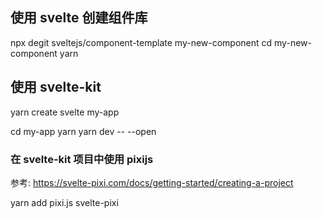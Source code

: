 ## 使用 svelte 创建组件库

npx degit sveltejs/component-template my-new-component
cd my-new-component
yarn

## 使用 svelte-kit

<!-- npm create svelte@latest my-app -->
yarn create svelte my-app

cd my-app
yarn
yarn dev -- --open

### 在 svelte-kit 项目中使用 pixijs

参考: https://svelte-pixi.com/docs/getting-started/creating-a-project

yarn add pixi.js svelte-pixi
